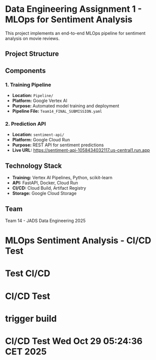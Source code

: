 # Data Engineering Assignment 1 - MLOps for Sentiment Analysis

This project implements an end-to-end MLOps pipeline for sentiment analysis on movie reviews.

## Project Structure



## Components

### 1. Training Pipeline
- **Location:** `Pipeline/`
- **Platform:** Google Vertex AI
- **Purpose:** Automated model training and deployment
- **Pipeline File:** `Team14_FINAL_SUBMISSION.yaml`

### 2. Prediction API
- **Location:** `sentiment-api/`
- **Platform:** Google Cloud Run
- **Purpose:** REST API for sentiment predictions
- **Live URL:** https://sentiment-api-1058434032117.us-central1.run.app

## Technology Stack
- **Training:** Vertex AI Pipelines, Python, scikit-learn
- **API:** FastAPI, Docker, Cloud Run
- **CI/CD:** Cloud Build, Artifact Registry
- **Storage:** Google Cloud Storage

## Team
Team 14 - JADS Data Engineering 2025
# MLOps Sentiment Analysis - CI/CD Test
# Test CI/CD
# CI/CD Test
# trigger build
# CI/CD Test Wed Oct 29 05:24:36 CET 2025

